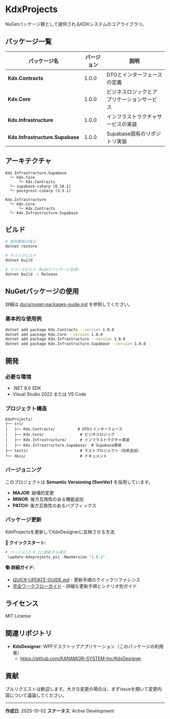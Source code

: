 # KdxProjects

NuGetパッケージ群として提供されるKDXシステムのコアライブラリ。

## パッケージ一覧

| パッケージ名 | バージョン | 説明 |
|-------------|----------|------|
| **Kdx.Contracts** | 1.0.0 | DTOとインターフェースの定義 |
| **Kdx.Core** | 1.0.0 | ビジネスロジックとアプリケーションサービス |
| **Kdx.Infrastructure** | 1.0.0 | インフラストラクチャサービスの実装 |
| **Kdx.Infrastructure.Supabase** | 1.0.0 | Supabase固有のリポジトリ実装 |

## アーキテクチャ

```
Kdx.Infrastructure.Supabase
  └─ Kdx.Core
      └─ Kdx.Contracts
  └─ supabase-csharp (0.16.2)
  └─ postgrest-csharp (3.5.1)

Kdx.Infrastructure
  └─ Kdx.Core
      └─ Kdx.Contracts
  └─ Kdx.Infrastructure.Supabase

```

## ビルド

```bash
# 依存関係の復元
dotnet restore

# デバッグビルド
dotnet build

# リリースビルド（NuGetパッケージ生成）
dotnet build -c Release
```

## NuGetパッケージの使用

詳細は [docs/nuget-packages-guide.md](docs/nuget-packages-guide.md) を参照してください。

### 基本的な使用例

```bash
dotnet add package Kdx.Contracts --version 1.0.0
dotnet add package Kdx.Core --version 1.0.0
dotnet add package Kdx.Infrastructure --version 1.0.0
dotnet add package Kdx.Infrastructure.Supabase --version 1.0.0
```

## 開発

### 必要な環境

- .NET 8.0 SDK
- Visual Studio 2022 または VS Code

### プロジェクト構造

```
KdxProjects/
├── src/
│   ├── Kdx.Contracts/          # DTOとインターフェース
│   ├── Kdx.Core/                # ビジネスロジック
│   ├── Kdx.Infrastructure/      # インフラストラクチャ実装
│   ├── Kdx.Infrastructure.Supabase/  # Supabase実装
├── tests/                       # テストプロジェクト（将来追加）
└── docs/                        # ドキュメント
```

### バージョニング

このプロジェクトは **Semantic Versioning (SemVer)** を採用しています。

- **MAJOR**: 破壊的変更
- **MINOR**: 後方互換性のある機能追加
- **PATCH**: 後方互換性のあるバグフィックス

### パッケージ更新

KdxProjectsを更新してKdxDesignerに反映させる方法:

**🚀 クイックスタート:**
```powershell
# バージョン1.0.1に更新する場合
.\update-kdxprojects.ps1 -NewVersion "1.0.1"
```

**📚 詳細ガイド:**
- [QUICK-UPDATE-GUIDE.md](QUICK-UPDATE-GUIDE.md) - 更新手順のクイックリファレンス
- [完全ワークフローガイド](../kdx_projects/docs/kdxprojects-update-workflow.md) - 詳細な更新手順とシナリオ別ガイド

## ライセンス

MIT License

## 関連リポジトリ

- **KdxDesigner**: WPFデスクトップアプリケーション（このパッケージの利用者）
  - https://github.com/KANAMORI-SYSTEM-Inc/KdxDesigner

## 貢献

プルリクエストは歓迎します。大きな変更の場合は、まずissueを開いて変更内容について議論してください。

---

**作成日**: 2025-10-02
**ステータス**: Active Development
